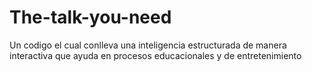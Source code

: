 # The-talk-you-need
Un codigo el cual conlleva una inteligencia estructurada de manera interactiva que ayuda en procesos educacionales y de entretenimiento
